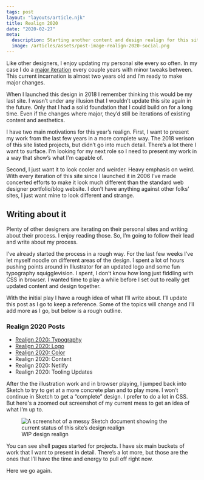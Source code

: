 ```yaml
---
tags: post
layout: "layouts/article.njk"
title: Realign 2020
date: "2020-02-27"
meta:
  description: Starting another content and design realign for this site.
  image: /articles/assets/post-image-realign-2020-social.png
---
```


<p class="entry-intro">
  Like other designers, I enjoy updating my personal site every so often. In my
  case I do a <a href="/about#versions">major iteration</a> every couple years
  with minor tweaks between. This current incarnation is almost two years old
  and I’m ready to make major changes.
</p>

<p>
  When I launched this design in 2018 I remember thinking this would be my last
  site. I wasn’t under any illusion that I wouldn’t update this site again in
  the future. Only that I had a solid foundation that I could build on for a
  long time. Even if the changes where major, they’d still be iterations of
  existing content and aesthetics.
</p>

<p>
  I have two main motivations for this year’s realign. First, I want to present
  my work from the last few years in a more complete way. The 2018 verison of
  this site listed projects, but didn’t go into much detail. There’s a lot there
  I want to surface. I’m looking for my next role so I need to present my work
  in a way that show’s what I'm capable of.
</p>
<p>
  Second, I just want it to look cooler and weirder. Heavy emphasis on weird.
  With every iteration of this site since I launched it in 2006 I’ve made
  concerted efforts to make it look much different than the standard web
  designer portfolio/blog website. I don’t have anything against other folks’
  sites, I just want mine to look different and strange.
</p>

<h2>Writing about it</h2>
<p>
  Plenty of other designers are iterating on their personal sites and writing
  about their process. I enjoy reading those. So, I’m going to follow their lead
  and write about my process.
</p>
<p>
  I’ve already started the process in a rough way. For the last few weeks I’ve
  let myself noodle on different areas of the design. I spent a lot of hours
  pushing points around in Illustrator for an updated logo and some fun
  typography squigglevision. I spent, I don’t know how long just fiddling with
  CSS in browser. I wanted time to play a while before I set out to really get
  updated content and design together.
</p>

<p>
  With the initial play I have a rough idea of what I’ll write about. I’ll
  update this post as I go to keep a reference. Some of the topics will change
  and I’ll add more as I go, but below is a rough outline.
</p>

<h3>Realign 2020 Posts</h3>
<ul>
  <li>
    <a href="https://tylergaw.com/articles/realign-2020-typography"
      >Realign 2020: Typography</a
    >
  </li>
  <li>
    <a href="https://tylergaw.com/articles/realign-2020-logo"
      >Realign 2020: Logo</a
    >
  </li>
  <li>
    <a href="https://tylergaw.com/articles/realign-2020-color"
      >Realign 2020: Color</a
    >
  </li>
  <li><a class="link--future">Realign 2020: Content</a></li>
  <li><a class="link--future">Realign 2020: Netlify</a></li>
  <li><a class="link--future">Realign 2020: Tooling Updates</a></li>
</ul>

<p>
  After the the illustration work and in browser playing, I jumped back into
  Sketch to try to get at a more concrete plan and to play more. I won’t
  continue in Sketch to get a “complete” design. I prefer to do a lot in CSS.
  But here's a zoomed out screenshot of my current mess to get an idea of what
  I’m up to.
</p>

<figure>
  <img src="/articles/assets/post-image-realign-2020-initial-sketch.png" alt="A screenshot of a messy Sketch document showing the current status of this site’s design realign"/>
  <figcaption>
    WIP design realign
  </figcaption>
</figure>

<p>
  You can see shell pages started for projects. I have six main buckets of work
  that I want to present in detail. There’s a lot more, but those are the ones
  that I’ll have the time and energy to pull off right now.
</p>

<p>
  Here we go again.
</p>
